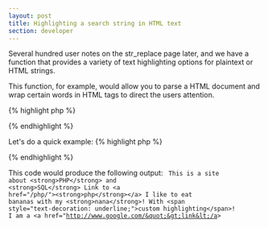```yaml
---
layout: post
title: Highlighting a search string in HTML text
section: developer
---
```

Several hundred user notes on the str_replace page later, and we have a function that provides a variety of text highlighting options for plaintext or HTML strings.

This function, for example, would allow you to parse a HTML document and wrap certain words in HTML tags to direct the users attention.

{% highlight php %}
<?php
/**
 * Perform a simple text replace
 * This should be used when the string does not contain HTML
 * (off by default)
 */
define('STR_HIGHLIGHT_SIMPLE', 1);

/**
 * Only match whole words in the string
 * (off by default)
 */
define('STR_HIGHLIGHT_WHOLEWD', 2);

/**
 * Case sensitive matching
 * (off by default)
 */
define('STR_HIGHLIGHT_CASESENS', 4);

/**
 * Overwrite links if matched
 * This should be used when the replacement string is a link
 * (off by default)
 */
define('STR_HIGHLIGHT_STRIPLINKS', 8);

/**
 * Highlight a string in text without corrupting HTML tags
 *
 * @author      Aidan Lister &lt;aidan@php.net&gt;
 * @version     3.1.1
 * @link        http://aidanlister.com/2004/04/highlighting-a-search-string-in-html-text/
 * @param       string          $text           Haystack - The text to search
 * @param       array|string    $needle         Needle - The string to highlight
 * @param       bool            $options        Bitwise set of options
 * @param       array           $highlight      Replacement string
 * @return      Text with needle highlighted
 */
function str_highlight($text, $needle, $options = null, $highlight = null)
{
    // Default highlighting
    if ($highlight === null) {
        $highlight = '&lt;strong&gt;\1&lt;/strong&gt;';
    }

    // Select pattern to use
    if ($options &amp; STR_HIGHLIGHT_SIMPLE) {
        $pattern = '#(%s)#';
        $sl_pattern = '#(%s)#';
    } else {
        $pattern = '#(?!&lt;.*?)(%s)(?![^&lt;&gt;]*?&gt;)#';
        $sl_pattern = '#&lt;a\s(?:.*?)&gt;(%s)&lt;/a&gt;#';
    }

    // Case sensitivity
    if (!($options &amp; STR_HIGHLIGHT_CASESENS)) {
        $pattern .= 'i';
        $sl_pattern .= 'i';
    }

$needle = (array) $needle;
foreach ($needle as $needle_s) {
        $needle_s = preg_quote($needle_s);

        // Escape needle with optional whole word check
        if ($options &amp; STR_HIGHLIGHT_WHOLEWD) {
            $needle_s = '\b' . $needle_s . '\b';
        }

        // Strip links
        if ($options &amp; STR_HIGHLIGHT_STRIPLINKS) {
            $sl_regex = sprintf($sl_pattern, $needle_s);
            $text = preg_replace($sl_regex, '\1', $text);
        }

        $regex = sprintf($pattern, $needle_s);
$text = preg_replace($regex, $highlight, $text);
}

    return $text;
}
?>
{% endhighlight %}

Let's do a quick example:
{% highlight php %}
<?php
// Simple Example
$string = 'This is a site about PHP and SQL';
$search = array('php', 'sql');
echo str_highlight($string, $search);
echo &quot;\n&quot;;
 
// With HTML in the text
$string = 'Link to &lt;a href=&quot;php&quot;&gt;php&lt;/a&gt;';
$search = 'php';
echo htmlspecialchars(str_highlight($string, $search));
echo &quot;\n&quot;;
 
// Matching whole words only
$string = 'I like to eat bananas with my nana!';
$search = 'Nana';
echo str_highlight($string, $search, STR_HIGHLIGHT_SIMPLE|STR_HIGHLIGHT_WHOLEWD);
echo &quot;\n&quot;;
 
// With custom highlighting
$string = 'With custom highlighting!';
$search = 'custom';
$highlight = '&lt;span style=&quot;text-decoration: underline;&quot;&gt;\1&lt;/span&gt;';
echo str_highlight($string, $search, STR_HIGHLIGHT_SIMPLE, $highlight);
echo &quot;\n&quot;;
 
// With links
$string = 'I am a &lt;a href=&quot;http://www.php.net&quot;&gt;link&lt;/a&gt;';
$search = 'link';
$highlight = '&lt;a href=&quot;http://www.google.com/&quot;&gt;\1&lt;/a&gt;';
echo htmlspecialchars(str_highlight($string, $search, STR_HIGHLIGHT_STRIPLINKS, $highlight));
?>
{% endhighlight %}

This code would produce the following output:
<code>
This is a site about &lt;strong&gt;PHP&lt;/strong&gt; and &lt;strong&gt;SQL&lt;/strong&gt;
Link to &lt;a href=&quot;/php/&quot;&gt;&lt;strong&gt;php&lt;/strong&gt;&lt;/a&gt;
I like to eat bananas with my &lt;strong&gt;nana&lt;/strong&gt;!
With &lt;span style=&quot;text-decoration: underline;&quot;&gt;custom highlighting&lt;/span&gt;!
I am a &lt;a href=&quot;http://www.google.com/&quot;&gt;link&lt;/a&gt;
</code>